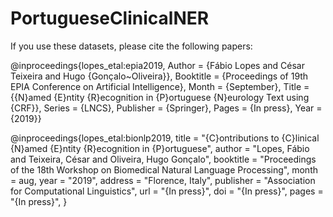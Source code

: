 # PortugueseClinicalNER
If you use these datasets, please cite the following papers:

@inproceedings{lopes_etal:epia2019,
Author = {Fábio Lopes and César Teixeira and Hugo {Gonçalo~Oliveira}},
Booktitle = {Proceedings of 19th EPIA Conference on Artificial Intelligence},
Month = {September},
Title = {{N}amed {E}ntity {R}ecognition in {P}ortuguese {N}eurology Text using {CRF}},
Series = {LNCS},
Publisher = {Springer},
Pages = {In press},
Year = {2019}}

@inproceedings{lopes_etal:bionlp2019,
    title = "{C}ontributions to {C}linical {N}amed {E}ntity {R}ecognition in {P}ortuguese",
    author = "Lopes, Fábio and Teixeira, César and Oliveira, Hugo Gonçalo",
    booktitle = "Proceedings of the 18th Workshop on Biomedical Natural Language Processing",
    month = aug,
    year = "2019",
    address = "Florence, Italy",
    publisher = "Association for Computational Linguistics",
    url = "{In press}",
    doi = "{In press}",
    pages = "{In press}",
}
